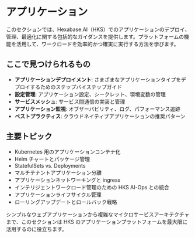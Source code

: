 # アプリケーション

このセクションでは、Hexabase.AI（HKS）でのアプリケーションのデプロイ、管理、最適化に関する包括的なガイダンスを提供します。プラットフォームの機能を活用して、ワークロードを効率的かつ確実に実行する方法を学びます。

## ここで見つけられるもの

- **アプリケーションデプロイメント**: さまざまなアプリケーションタイプをデプロイするためのステップバイステップガイド
- **設定管理**: アプリケーション設定、シークレット、環境変数の管理
- **サービスメッシュ**: サービス間通信の実装と管理
- **アプリケーション監視**: オブザーバビリティ、ログ、パフォーマンス追跡
- **ベストプラクティス**: クラウドネイティブアプリケーションの推奨パターン

## 主要トピック

- Kubernetes 用のアプリケーションコンテナ化
- Helm チャートとパッケージ管理
- StatefulSets vs. Deployments
- マルチテナントアプリケーション分離
- アプリケーションネットワーキングと ingress
- インテリジェントワークロード管理のための HKS AI-Ops との統合
- アプリケーションライフサイクル管理
- ローリングアップデートとロールバック戦略

シンプルなウェブアプリケーションから複雑なマイクロサービスアーキテクチャまで、このセクションは HKS のアプリケーションプラットフォームを最大限に活用するのに役立ちます。